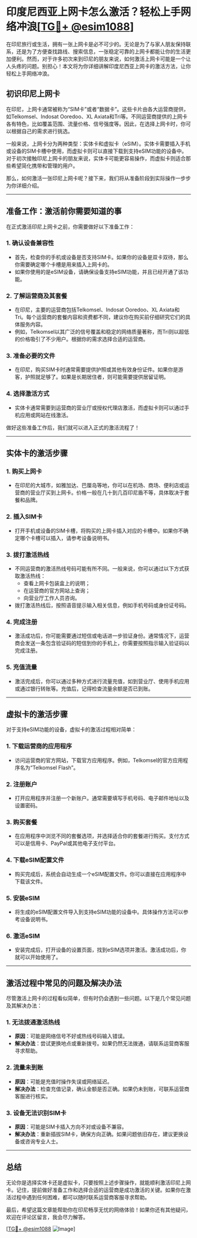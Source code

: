 # 印度尼西亚上网卡怎么激活？轻松上手网络冲浪[[TG💪+ @esim1088](https://t.me/s/esim1088)]

在印尼旅行或生活，拥有一张上网卡是必不可少的。无论是为了与家人朋友保持联系，还是为了方便查找路线、搜索信息，一张稳定可靠的上网卡都能让你的生活更加便利。然而，对于许多初次来到印尼的朋友来说，如何激活上网卡可能是一个让人头疼的问题。别担心！本文将为你详细讲解印度尼西亚上网卡的激活方法，让你轻松上手网络冲浪。

## 初识印尼上网卡

在印尼，上网卡通常被称为“SIM卡”或者“数据卡”。这些卡片由各大运营商提供，如Telkomsel、Indosat Ooredoo、XL Axiata和Tri等。不同运营商提供的上网卡各有特色，比如覆盖范围、流量价格、信号强度等。因此，在选择上网卡时，你可以根据自己的需求进行挑选。

一般来说，上网卡分为两种类型：实体卡和虚拟卡（eSIM）。实体卡需要插入手机或设备的SIM卡槽中使用，而虚拟卡则可以直接下载到支持eSIM功能的设备中。对于初次接触印尼上网卡的朋友来说，实体卡可能更容易操作，而虚拟卡则适合那些希望简化携带和管理的用户。

那么，如何激活一张印尼上网卡呢？接下来，我们将从准备阶段到实际操作一步步为你详细介绍。

---

## 准备工作：激活前你需要知道的事

在正式激活印尼上网卡之前，你需要做好以下准备工作：

### 1. **确认设备兼容性**
   - 首先，检查你的手机或设备是否支持SIM卡。如果你的设备是双卡双待，那么你需要确定哪个卡槽是用来插入上网卡的。
   - 如果你使用的是eSIM设备，请确保设备支持eSIM功能，并且已经开通了该功能。

### 2. **了解运营商及其套餐**
   - 在印尼，主要的运营商包括Telkomsel、Indosat Ooredoo、XL Axiata和Tri。每个运营商的套餐内容和资费都不同，建议你在购买前仔细研究它们的具体服务内容。
   - 例如，Telkomsel以其广泛的信号覆盖和稳定的网络质量著称，而Tri则以超低的价格吸引了不少用户。根据你的需求选择合适的运营商。

### 3. **准备必要的文件**
   - 在印尼，购买SIM卡时通常需要提供护照或其他有效身份证件。如果你是游客，护照就足够了。如果是长期居住者，则可能需要提供居留证明。

### 4. **选择激活方式**
   - 实体卡通常需要到运营商的营业厅或授权代理店激活，而虚拟卡则可以通过手机应用或网站在线激活。

做好这些准备工作后，我们就可以进入正式的激活流程了！

---

## 实体卡的激活步骤

### 1. **购买上网卡**
   - 在印尼的大城市，如雅加达、巴厘岛等地，你可以在机场、商场、便利店或运营商的营业厅买到上网卡。价格一般在几十到几百印尼盾不等，具体取决于套餐和品牌。

### 2. **插入SIM卡**
   - 打开手机或设备的SIM卡槽，将购买的上网卡插入对应的卡槽中。如果你不确定哪个卡槽可以插入，请参考设备说明书。

### 3. **拨打激活热线**
   - 不同运营商的激活热线号码可能有所不同。一般来说，你可以通过以下方式获取激活热线：
     - 查看上网卡包装盒上的说明；
     - 在运营商的官方网站上查询；
     - 向营业厅工作人员咨询。
   - 拨打激活热线后，按照语音提示输入相关信息，例如手机号码或身份证号码。

### 4. **完成注册**
   - 激活成功后，你可能需要通过短信或电话进一步验证身份。通常情况下，运营商会发送一条包含验证码的短信到你的手机上，你需要按照指示输入验证码以完成注册。

### 5. **充值流量**
   - 激活完成后，你可以通过多种方式进行流量充值，如到营业厅、使用手机应用或通过银行转账等。充值后，记得检查流量余额是否已到账。

---

## 虚拟卡的激活步骤

对于支持eSIM功能的设备，虚拟卡的激活过程相对简单：

### 1. **下载运营商的应用程序**
   - 访问运营商的官方网站，下载官方应用程序。例如，Telkomsel的官方应用程序名为“Telkomsel Flash”。

### 2. **注册账户**
   - 打开应用程序并注册一个新账户。通常需要填写手机号码、电子邮件地址以及设置密码。

### 3. **购买套餐**
   - 在应用程序中浏览不同的套餐选项，并选择适合你的套餐进行购买。支付方式可以是信用卡、PayPal或其他电子支付平台。

### 4. **下载eSIM配置文件**
   - 购买完成后，系统会自动生成一个eSIM配置文件。你可以直接在应用程序中下载该文件。

### 5. **安装eSIM**
   - 将生成的eSIM配置文件导入到支持eSIM功能的设备中。具体操作方法可以参考设备说明书。

### 6. **激活eSIM**
   - 安装完成后，打开设备的设置页面，找到eSIM选项并激活。激活成功后，你就可以开始使用了。

---

## 激活过程中常见的问题及解决办法

尽管激活上网卡的过程看似简单，但有时仍会遇到一些问题。以下是几个常见问题及其解决办法：

### 1. **无法拨通激活热线**
   - **原因**：可能是网络信号不好或热线号码输入错误。
   - **解决办法**：尝试更换地点或重新拨号。如果仍然无法拨通，请联系运营商客服寻求帮助。

### 2. **流量未到账**
   - **原因**：可能是充值时操作失误或网络延迟。
   - **解决办法**：检查充值记录，确认金额是否正确。如果仍未到账，可联系运营商客服进行核实。

### 3. **设备无法识别SIM卡**
   - **原因**：可能是SIM卡插入方向不对或设备不兼容。
   - **解决办法**：重新插拔SIM卡，确保方向正确。如果问题依旧存在，建议更换设备或咨询专业人士。

---

## 总结

无论你是选择实体卡还是虚拟卡，只要按照上述步骤操作，就能顺利激活印尼上网卡。记住，提前做好准备工作和选择合适的运营商是成功激活的关键。如果你在激活过程中遇到任何困难，都可以随时联系运营商客服寻求帮助。

最后，希望这篇文章能帮助你在印尼畅享无忧的网络体验！如果你还有其他疑问，欢迎在评论区留言，我会尽力解答。

[[TG💪+ @esim1088](https://t.me/s/esim1088) ![Image](https://i.postimg.cc/4NQfJmqS/Snipaste-2025-05-13-00-14-12.png)]